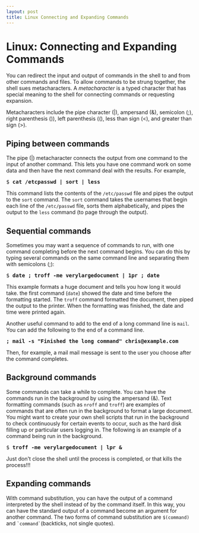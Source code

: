```yaml
---
layout: post
title: Linux Connecting and Expanding Commands
---
```

# Linux: Connecting and Expanding Commands

You can redirect the input and output of commands in the shell to and from other commands and files. To allow 
commands to be strung together, the shell sues metacharacters. A *metacharacter* is a typed character that has special
meaning to the shell for connecting commands or requesting expansion.

Metacharacters include the pipe character (|), ampersand (&), semicolon (;), right parenthesis ()), left parenthesis ((),
less than sign (<), and greater than sign (>).

## Piping between commands
The pipe (|) metacharacter connects the output from one command to the input of another command. This lets you have one
command work on some data and then have the next command deal with the results. For example,

<pre>
$ <b>cat /etcpasswd | sort | less</b>
</pre>

This command lists the contents of the ```/etc/passwd``` file and pipes the output to the ```sort``` command. The ```sort```
command takes the usernames that begin each line of the ```/etc/passwd``` file, sorts them alphabetically, and pipes the output to the ```less``` command (to page through the output).

## Sequential commands
Sometimes you may want a sequence of commands to run, with one command completing before the next command begins. You can do this by typing several commands on the same command line and separating them with semicolons (;):

<pre>
$ <b>date ; troff -me verylargedocument | 1pr ; date</b>
</pre>

This example formats a huge document and tells you how long it would take. the first command (```date```) showed the date and time before the formatting started. The ```troff``` command formatted the document, then piped the output to the printer. When the formatting was finished, the date and time were printed again.

Another useful command to add to the end of a long command line is ```mail```. You can add the following to the end of a command line.

<pre><b>; mail -s "Finished the long command" chris@example.com</b></pre>

Then, for example, a mail mail message is sent to the user you choose after the command completes.

## Background commands
Some commands can take a while to complete. You can have the commands run in the background by using the ampersand (&).
Text formatting commands (such as ```nroff``` and ```troff```) are examples of commands that are often run in the background to format a large document. You might want to create your own shell scripts that run in the background to check continuously for certain events to occur, such as the hard disk filling up or particular users logging in.
The following is an example of a command being run in the background.

<pre>$ <b>troff -me verylargedocument | lpr &</b></pre>

Just don't close the shell until the process is completed, or that kills the process!!!

## Expanding commands
With command substitution, you can have the output of a command interpreted by the shell instead of by the command itself. In this way, you can have the standard output of a command become an argument for another command. The two forms of command substitution are ```$(command)``` and ``` `command` ```(backticks, not single quotes).
